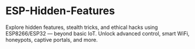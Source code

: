 # ESP-Hidden-Features
Explore hidden features, stealth tricks, and ethical hacks using ESP8266/ESP32 — beyond basic IoT. Unlock advanced control, smart WiFi, honeypots, captive portals, and more.
